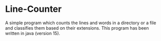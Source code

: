 # Line-Counter
A simple program which counts the lines and words in a directory or a file and classifies them based on their extensions.
This program has been written in java (version 15).

